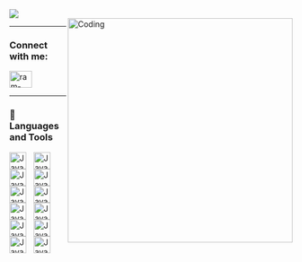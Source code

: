 <img src="https://readme-typing-svg.demolab.com?font=Fira+Code&size=25&pause=1000&color=0F79FF&background=FFFFFF00&random=false&width=435&lines=+Ram+Baarde+">
<div>

<img align="right" alt="Coding" width="400" src="https://images-wixmp-ed30a86b8c4ca887773594c2.wixmp.com/f/1271811a-34b3-4052-99f3-a426cd346bed/dele28u-4029c7e2-cf51-4dce-8aa2-f17fe85cd104.gif?token=eyJ0eXAiOiJKV1QiLCJhbGciOiJIUzI1NiJ9.eyJzdWIiOiJ1cm46YXBwOjdlMGQxODg5ODIyNjQzNzNhNWYwZDQxNWVhMGQyNmUwIiwiaXNzIjoidXJuOmFwcDo3ZTBkMTg4OTgyMjY0MzczYTVmMGQ0MTVlYTBkMjZlMCIsIm9iaiI6W1t7InBhdGgiOiJcL2ZcLzEyNzE4MTFhLTM0YjMtNDA1Mi05OWYzLWE0MjZjZDM0NmJlZFwvZGVsZTI4dS00MDI5YzdlMi1jZjUxLTRkY2UtOGFhMi1mMTdmZTg1Y2QxMDQuZ2lmIn1dXSwiYXVkIjpbInVybjpzZXJ2aWNlOmZpbGUuZG93bmxvYWQiXX0.BwfYcADJpY9cYxqy7wJ15Dd3mxp6UcnOIyx24200Kmw">

</div>


---





 










<h3 align="left">Connect with me:</h3>
<p align="left">
<a href="https://linkedin.com/in/ram-christopher-baarde-b1b531289" target="blank"><img align="center" src="https://raw.githubusercontent.com/rahuldkjain/github-profile-readme-generator/master/src/images/icons/Social/linked-in-alt.svg" alt="ram-christopher-baarde-b1b531289" height="30" width="40" /></a>
</p>


---

### 🧰 Languages and Tools
<div>
<img align="left" alt="Java" width="30px" style="padding-right:10px;" src="https://cdn.jsdelivr.net/gh/devicons/devicon/icons/androidstudio/androidstudio-original.svg"/>
<img align="left" alt="Java" width="30px" style="padding-right:10px;" src="https://cdn.jsdelivr.net/gh/devicons/devicon/icons/kotlin/kotlin-original.svg"/>
<img align="left" alt="Java" width="30px" style="padding-right:10px;" src="https://cdn.jsdelivr.net/gh/devicons/devicon/icons/cplusplus/cplusplus-plain.svg"/>
<img align="left" alt="Java" width="30px" style="padding-right:10px;" src="https://cdn.jsdelivr.net/gh/devicons/devicon/icons/html5/html5-plain.svg"/>
<img align="left" alt="Java" width="30px" style="padding-right:10px;" src="https://cdn.jsdelivr.net/gh/devicons/devicon/icons/css3/css3-plain.svg"/>
<img align="left" alt="Java" width="30px" style="padding-right:10px;" src="https://cdn.jsdelivr.net/gh/devicons/devicon/icons/javascript/javascript-plain.svg"/>
<img align="left" alt="Java" width="30px" style="padding-right:10px;" src="https://cdn.jsdelivr.net/gh/devicons/devicon/icons/java/java-original.svg"/>
</div>
<div>
<img align="left" alt="Java" width="30px" style="padding-right:10px;" src="https://cdn.jsdelivr.net/gh/devicons/devicon/icons/mysql/mysql-original.svg"/>
<img align="left" alt="Java" width="30px" style="padding-right:10px;" src="https://cdn.jsdelivr.net/gh/devicons/devicon/icons/python/python-plain.svg"/>
<img align="left" alt="Java" width="30px" style="padding-right:10px;" src="https://cdn.jsdelivr.net/gh/devicons/devicon/icons/csharp/csharp-plain.svg"/>
<img align="left" alt="Java" width="30px" style="padding-right:10px;" src="https://cdn.jsdelivr.net/gh/devicons/devicon/icons/flutter/flutter-original.svg"/>
<img align="left" alt="Java" width="30px" style="padding-right:10px;" src="https://cdn.jsdelivr.net/gh/devicons/devicon/icons/xd/xd-line.svg"/>
</div>



<br/>


